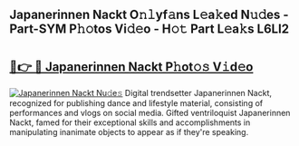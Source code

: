 ## Japanerinnen Nackt O𝚗𝚕yf𝚊ns L𝚎a𝚔ed N𝚞𝚍es - Part-SYM P𝚑𝚘tos Vi𝚍𝚎o - H𝚘𝚝 Part L𝚎a𝚔s L6Ll2

# <h2><a href="http://kfczaa.oniu.top/?m=Japanerinnen+Nackt">🔗👉 🔴 Japanerinnen Nackt P𝚑ot𝚘𝚜 V𝚒d𝚎o</a></h2>

[![Japanerinnen Nackt Nu𝚍e𝚜](https://i.imgur.com/0qMVB7G.gif)](http://kfczaa.oniu.top/?m=Japanerinnen+Nackt)
Digital trendsetter Japanerinnen Nackt, recognized for publishing dance and lifestyle material, consisting of performances and vlogs on social media. Gifted ventriloquist Japanerinnen Nackt, famed for their exceptional skills and accomplishments in manipulating inanimate objects to appear as if they're speaking.  
